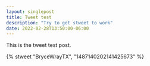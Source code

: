 ```yaml
---
layout: singlepost
title: Tweet test
description: "Try to get stweet to work"
date: 2022-02-28T13:50:00-06:00
---
```


This is the tweet test post.

{% stweet "BryceWrayTX", "1487140202141425673" %}
